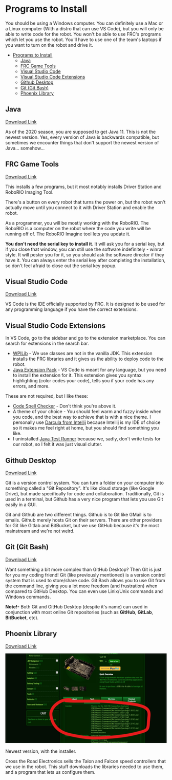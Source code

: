 # Programs to Install

You should be using a Windows computer. You can definitely use a Mac or a Linux computer (With a distro that can use VS Code), but you will only be able to write code for the robot. You won't be able to use FRC's programs which let you use the robot. You'll have to use one of the team's laptops if you want to turn on the robot and drive it.

- [Programs to Install](#programs-to-install)
  - [Java](#java)
  - [FRC Game Tools](#frc-game-tools)
  - [Visual Studio Code](#visual-studio-code)
  - [Visual Studio Code Extensions](#visual-studio-code-extensions)
  - [Github Desktop](#github-desktop)
  - [Git (Git Bash)](#git-git-bash)
  - [Phoenix Library](#phoenix-library)

## Java

[Download Link](https://adoptopenjdk.net/)

As of the 2020 season, you are supposed to get Java 11. This is not the newest version. Yes, every version of Java is backwards compatible, but sometimes we encounter things that don't support the newest version of Java... somehow...

## FRC Game Tools

[Download Link](https://www.ni.com/en-us/support/downloads/drivers/download.frc-game-tools.html#333285)

This installs a few programs, but it most notably installs Driver Station and RoboRIO Imaging Tool.

There's a button on every robot that turns the power on, but the robot won't actually move until you connect to it with Driver Station and enable the robot.

As a programmer, you will be mostly working with the RoboRIO. The RoboRIO is a computer on the robot where the code you write will be running off of. The RoboRIO Imagine tool lets you update it.

**You don't need the serial key to install it**. It will ask you for a serial key, but if you close that window, you can still use the software indefinitely - winrar style. It will pester you for it, so you should ask the software director if they have it. You can always enter the serial key after completing the installation, so don't feel afraid to close out the serial key popup.

## Visual Studio Code

[Download Link](https://code.visualstudio.com/)

VS Code is the IDE officially supported by FRC. It is designed to be used for any programming language if you have the correct extensions.

## Visual Studio Code Extensions

In VS Code, go to the sidebar and go to the extension marketplace. You can search for extensions in the search bar.

- [WPILib](https://marketplace.visualstudio.com/items?itemName=wpilibsuite.vscode-wpilib) - We use classes are not in the vanilla JDK. This extension installs the FRC libraries and it gives us the ability to deploy code to the robot.
- [Java Extension Pack](https://marketplace.visualstudio.com/items?itemName=vscjava.vscode-java-pack) - VS Code is meant for any language, but you need to install the extension for it. This extension gives you syntax highlighting (color codes your code), tells you if your code has any errors, and more.

These are not required, but I like these:

- [Code Spell Checker](https://marketplace.visualstudio.com/items?itemName=streetsidesoftware.code-spell-checker) - Don't think you're above it.
- A theme of your choice - You should feel warm and fuzzy inside when you code, and the best way to achieve that is with a nice theme. I personally use [Darcula from Intellij](https://marketplace.visualstudio.com/items?itemName=trinm1709.dracula-theme-from-intellij) because Intellij is my IDE of choice so it makes me feel right at home, but you should find something you like.
- I uninstalled [Java Test Runner](https://marketplace.visualstudio.com/items?itemName=vscjava.vscode-java-pack) because we, sadly, don't write tests for our robot, so I felt it was just visual clutter.

## Github Desktop

[Download Link](https://desktop.github.com/)

Git is a version control system. You can turn a folder on your computer into something called a "Git Repository". It's like cloud storage (like Google Drive), but made specifically for code and collaboration. Traditionally, Git is used in a terminal, but Github has a very nice program that lets you use Git easily in a GUI.

Git and Github are two different things. Github is to Git like GMail is to emails. Github merely hosts Git on their servers. There are other providers for Git like Gitlab and BitBucket, but we use GitHub because it's the most mainstream and we're not weird.

## Git (Git Bash)

[Download Link](https://git-scm.com/downloads)

Want something a bit more complex than GitHub Desktop? Then Git is just for you my coding friend! Git (like previously mentioned) is a version control system that is used to store/share code. Git Bash allows you to use Git from the command line, giving you a lot more freedom (and frustration) when compared to GitHub Desktop. You can even use Linix/Unix commands and Windows commands.
<br/> 

**Note!-** Both Git and GitHub Desktop (despite it's name) can used in conjunction with most online Git repositories (such as **GitHub**, **GitLab**, **BitBucket**, etc).

## Phoenix Library

[Download Link](https://www.ctr-electronics.com/hro.html#product_tabs_technical_resources)

![Location of the phoenix installer on the website](Images/phoenix-installer-download-location.jpg)

Newest version, with the installer.

Cross the Road Electronics sells the Talon and Falcon speed controllers that we use in the robot. This stuff downloads the libraries needed to use them, and a program that lets us configure them.